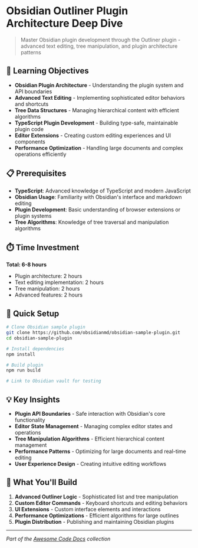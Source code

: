 # Obsidian Outliner Plugin Architecture Deep Dive

> Master Obsidian plugin development through the Outliner plugin - advanced text editing, tree manipulation, and plugin architecture patterns

## 🎯 Learning Objectives

- **Obsidian Plugin Architecture** - Understanding the plugin system and API boundaries
- **Advanced Text Editing** - Implementing sophisticated editor behaviors and shortcuts
- **Tree Data Structures** - Managing hierarchical content with efficient algorithms
- **TypeScript Plugin Development** - Building type-safe, maintainable plugin code
- **Editor Extensions** - Creating custom editing experiences and UI components
- **Performance Optimization** - Handling large documents and complex operations efficiently

## 📋 Prerequisites

- **TypeScript**: Advanced knowledge of TypeScript and modern JavaScript
- **Obsidian Usage**: Familiarity with Obsidian's interface and markdown editing
- **Plugin Development**: Basic understanding of browser extensions or plugin systems
- **Tree Algorithms**: Knowledge of tree traversal and manipulation algorithms

## ⏱️ Time Investment

**Total: 6-8 hours**
- Plugin architecture: 2 hours
- Text editing implementation: 2 hours
- Tree manipulation: 2 hours
- Advanced features: 2 hours

## 🔧 Quick Setup

```bash
# Clone Obsidian sample plugin
git clone https://github.com/obsidianmd/obsidian-sample-plugin.git
cd obsidian-sample-plugin

# Install dependencies
npm install

# Build plugin
npm run build

# Link to Obsidian vault for testing
```

## 💡 Key Insights

- **Plugin API Boundaries** - Safe interaction with Obsidian's core functionality
- **Editor State Management** - Managing complex editor states and operations
- **Tree Manipulation Algorithms** - Efficient hierarchical content management
- **Performance Patterns** - Optimizing for large documents and real-time editing
- **User Experience Design** - Creating intuitive editing workflows

## 🎯 What You'll Build

1. **Advanced Outliner Logic** - Sophisticated list and tree manipulation
2. **Custom Editor Commands** - Keyboard shortcuts and editing behaviors
3. **UI Extensions** - Custom interface elements and interactions
4. **Performance Optimizations** - Efficient algorithms for large outlines
5. **Plugin Distribution** - Publishing and maintaining Obsidian plugins

---

*Part of the [Awesome Code Docs](../../README.md) collection*
